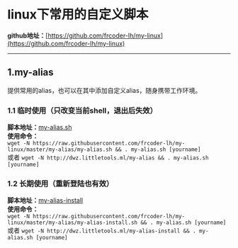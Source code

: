 # linux下常用的自定义脚本
__github地址：__[https://github.com/frcoder-lh/my-linux](https://github.com/frcoder-lh/my-linux)

***

## 1.my-alias
提供常用的alias，也可以在其中添加自定义alias，随身携带工作环境。
### 1.1 临时使用（只改变当前shell，退出后失效）
__脚本地址：__[my-alias.sh](https://raw.githubusercontent.com/frcoder-lh/my-linux/master/my-alias/my-alias.sh)  
__使用命令：__  
`wget -N https://raw.githubusercontent.com/frcoder-lh/my-linux/master/my-alias/my-alias.sh && . my-alias.sh [yourname]`  
或者 `wget -N http://dwz.littletools.ml/my-alias && . my-alias.sh [yourname]`
### 1.2 长期使用（重新登陆也有效）
__脚本地址：__[my-alias-install](https://raw.githubusercontent.com/frcoder-lh/my-linux/master/my-alias/my-alias-install.sh)  
__使用命令：__  
`wget -N https://raw.githubusercontent.com/frcoder-lh/my-linux/master/my-alias/my-alias-install.sh && . my-alias.sh [yourname]`  
或者 `wget -N http://dwz.littletools.ml/my-alias-install && . my-alias.sh [yourname]`

